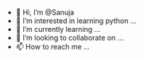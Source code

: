 - 👋 Hi, I’m @Sanuja
- 👀 I’m interested in learning python ...
- 🌱 I’m currently learning ...
- 💞️ I’m looking to collaborate on ...
- 📫 How to reach me ...

<!---
Sanuja is a ✨ special ✨ repository because its `README.md` (this file) appears on your GitHub profile.
You can click the Preview link to take a look at your changes.
--->
